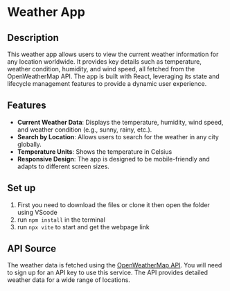 # Weather App

## Description

This weather app allows users to view the current weather information for any location worldwide. It provides key details such as temperature, weather condition, humidity, and wind speed, all fetched from the OpenWeatherMap API. The app is built with React, leveraging its state and lifecycle management features to provide a dynamic user experience.

## Features

- **Current Weather Data**: Displays the temperature, humidity, wind speed, and weather condition (e.g., sunny, rainy, etc.).
- **Search by Location**: Allows users to search for the weather in any city globally.
- **Temperature Units**: Shows the temperature in Celsius
- **Responsive Design**: The app is designed to be mobile-friendly and adapts to different screen sizes.

## Set up

1. First you need to download the files or clone it then open the folder using VScode
2. run ``npm install`` in the terminal
3. run ``npx vite`` to start and get the webpage link


## API Source

The weather data is fetched using the [OpenWeatherMap API](https://openweathermap.org/api). You will need to sign up for an API key to use this service. The API provides detailed weather data for a wide range of locations.
